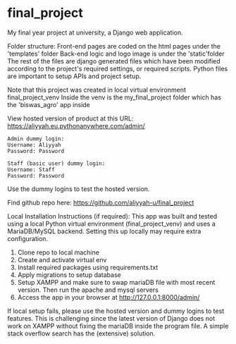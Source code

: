 # final_project
My final year project at university, a Django web application.

Folder structure: 
Front-end pages are coded on the html pages under the 'templates' folder
Back-end logic and logo image is under the 'static'folder
The rest of the files are django generated files which have been modified according to the project's required settings, or required scripts. Python files are important to setup APIs and project setup.

Note that this project was created in local virtual environment final_project_venv
Inside the venv is the my_final_project folder which has the 'biswas_agro' app inside

View hosted version of product at this URL: https://aliyyah.eu.pythonanywhere.com/admin/

    Admin dummy login: 
    Username: Aliyyah
    Password: Password

    Staff (basic user) dummy login:
    Username: Staff
    Password: Password

Use the dummy logins to test the hosted version.

Find github repo here: https://github.com/aliyyah-u/final_project

Local Installation Instructions (if required): 
This app was built and tested using a local Python virtual environment (final_project_venv) and uses a MariaDB/MySQL backend. Setting this up locally may require extra configuration.

1. Clone repo to local machine
2. Create and activate virtual env
3. Install required packages using requirements.txt
4. Apply migrations to setup database
5. Setup XAMPP and make sure to swap mariaDB file with most recent version. Then run the apache and mysql servers
6. Access the app in your browser at http://127.0.0.1:8000/admin/

If local setup fails, please use the hosted version and dummy logins to test features. This is challenging since the latest version of Django does not work on XAMPP without fixing the mariaDB inside the program file. A simple stack overflow search has the (extensive) solution.